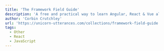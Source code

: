 ```yaml
---
title: 'The Framework Field Guide'
description: 'A free and practical way to learn Angular, React & Vue all at once'
author: 'Corbin Crutchley'
url: 'https://unicorn-utterances.com/collections/framework-field-guide'
tags:
  - Other
  - React
  - JavaScript
---
```

